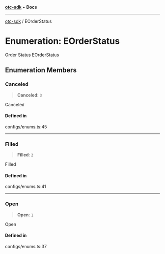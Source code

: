 [**otc-sdk**](../README.md) • **Docs**

***

[otc-sdk](../README.md) / EOrderStatus

# Enumeration: EOrderStatus

Order Status
 EOrderStatus

## Enumeration Members

### Canceled

> **Canceled**: `3`

Canceled

#### Defined in

configs/enums.ts:45

***

### Filled

> **Filled**: `2`

Filled

#### Defined in

configs/enums.ts:41

***

### Open

> **Open**: `1`

Open

#### Defined in

configs/enums.ts:37
